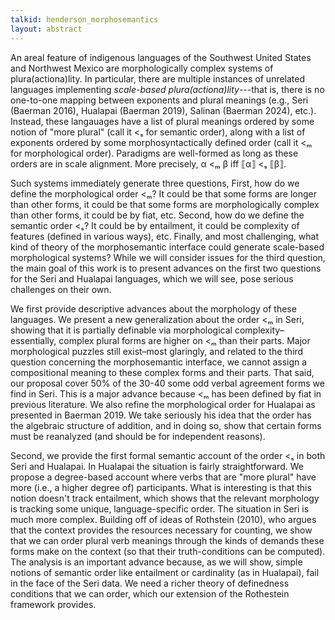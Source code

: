 ```yaml
---
talkid: henderson_morphosemantics
layout: abstract
---
```


An areal feature of indigenous languages of the Southwest United States and Northwest Mexico are morphologically complex systems of plura(actiona)lity. In particular, there are multiple instances of unrelated languages implementing *scale-based plura(actiona)lity*---that is, there is no one-to-one mapping between exponents and plural meanings (e.g., Seri (Baerman 2016), Hualapai (Baerman 2019), Salinan (Baerman 2024), etc.). Instead, these langauages have a list of plural meanings ordered by some notion of "more plural" (call it <ₛ for semantic order), along with a list of exponents ordered by some morphosyntactically defined order (call it <ₘ for morphological order). Paradigms are well-formed as long as these orders are in scale alignment. More precisely, α <ₘ β iff ⟦α⟧ <ₛ ⟦β⟧.

Such systems immediately generate three questions, First, how do we define the morphological order <ₘ? It could be that some forms are longer than other forms, it could be that some forms are morphologically complex than other forms, it could be by fiat, etc. Second, how do we define the semantic order <ₛ? It could be by entailment, it could be complexity of features (defined in various ways), etc. Finally, and most challenging, what kind of theory of the morphosemantic interface could generate scale-based morphological systems? While we will consider issues for the third question, the main goal of this work is to present advances on the first two questions for the Seri and Hualapai languages, which we will see, pose serious challenges on their own. 

We first provide descriptive advances about the morphology of these languages. We present a new generalization about the order <ₘ in Seri, showing that it is partially definable via morphological complexity–essentially, complex plural forms are higher on <ₘ than their parts. Major morphological puzzles still exist–most glaringly, and related to the third question concerning the morphosemantic interface, we cannot assign a compositional meaning to these complex forms and their parts. That said, our proposal cover 50% of the 30-40 some odd verbal agreement forms we find in Seri. This is a major advance because <ₘ has been defined by fiat in previous literature. We also refine the morphological order for Hualapai as presented in Baerman 2019. We take seriously his idea that the order has the algebraic structure of addition, and in doing so, show that certain forms must be reanalyzed (and should be for independent reasons).

Second, we provide the first formal semantic account of the order <ₛ in both Seri and Hualapai. In Hualapai the situation is fairly straightforward. We propose a degree-based account where verbs that are "more plural" have more (i.e., a higher degree of) participants. What is interesting is that this notion doesn't track entailment, which shows that the relevant morphology is tracking some unique, language-specific order. The situation in Seri is much more complex. Building off of ideas of Rothstein (2010), who argues that the context provides the resources necessary for counting, we show that we can order plural verb meanings through the kinds of demands these forms make on the context (so that their truth-conditions can be computed). The analysis is an important advance because, as we will show, simple notions of semantic order like entailment or cardinality (as in Hualapai), fail in the face of the Seri data. We need a richer theory of definedness conditions that we can order, which our extension of the Rothestein framework provides.
